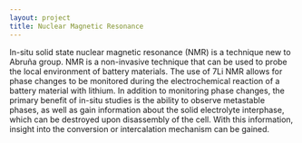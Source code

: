 ```yaml
---
layout: project
title: Nuclear Magnetic Resonance
---
```

In-situ solid state nuclear magnetic resonance (NMR) is a technique new to Abruña group. NMR is a non-invasive technique that can be used to probe the local environment of battery materials. The use of 7Li NMR allows for phase changes to be monitored during the electrochemical reaction of a battery material with lithium. In addition to monitoring phase changes, the primary benefit of in-situ studies is the ability to observe metastable phases, as well as gain information about the solid electrolyte interphase, which can be destroyed upon disassembly of the cell. With this information, insight into the conversion or intercalation mechanism can be gained.